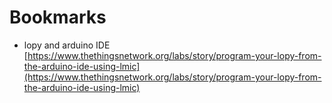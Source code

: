 

# Bookmarks

- lopy and arduino IDE [https://www.thethingsnetwork.org/labs/story/program-your-lopy-from-the-arduino-ide-using-lmic](https://www.thethingsnetwork.org/labs/story/program-your-lopy-from-the-arduino-ide-using-lmic)
